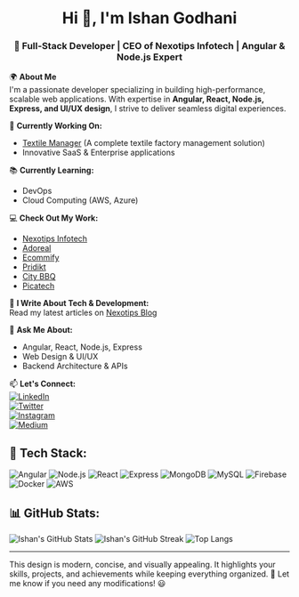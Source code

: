 <h1 align="center">Hi 👋, I'm Ishan Godhani</h1>
<h3 align="center">🚀 Full-Stack Developer | CEO of Nexotips Infotech | Angular & Node.js Expert</h3>

🌍 **About Me**  
I'm a passionate developer specializing in building high-performance, scalable web applications. With expertise in **Angular, React, Node.js, Express, and UI/UX design**, I strive to deliver seamless digital experiences.

🔭 **Currently Working On:**  
- [Textile Manager](https://textilemanage.com) (A complete textile factory management solution)  
- Innovative SaaS & Enterprise applications

📚 **Currently Learning:**  
- DevOps  
- Cloud Computing (AWS, Azure)  

💻 **Check Out My Work:**  
- [Nexotips Infotech](https://nexotips.com)  
- [Adoreal](https://www.adoreal.com/en)  
- [Ecommify](https://ecommify.io)  
- [Pridikt](https://pridikt.com)  
- [City BBQ](https://www.citybbq.com/order)  
- [Picatech](https://picatech.com.au/)  

📝 **I Write About Tech & Development:**  
Read my latest articles on [Nexotips Blog](https://blog.nexotips.com/)

💬 **Ask Me About:**  
- Angular, React, Node.js, Express  
- Web Design & UI/UX  
- Backend Architecture & APIs  

📫 **Let's Connect:**  
[![LinkedIn](https://img.shields.io/badge/LinkedIn-0077B5?style=for-the-badge&logo=linkedin&logoColor=white)](https://linkedin.com/in/ishan-godhani-web-development-design-specialist)  
[![Twitter](https://img.shields.io/badge/Twitter-1DA1F2?style=for-the-badge&logo=twitter&logoColor=white)](https://twitter.com/ishangodhani)  
[![Instagram](https://img.shields.io/badge/Instagram-E4405F?style=for-the-badge&logo=instagram&logoColor=white)](https://instagram.com/ishan_godhani_)  
[![Medium](https://img.shields.io/badge/Medium-000000?style=for-the-badge&logo=medium&logoColor=white)](https://medium.com/ishangodhani)  

## 🚀 Tech Stack:
![Angular](https://img.shields.io/badge/Angular-DD0031?style=for-the-badge&logo=angular&logoColor=white)
![Node.js](https://img.shields.io/badge/Node.js-43853D?style=for-the-badge&logo=node.js&logoColor=white)
![React](https://img.shields.io/badge/React-61DAFB?style=for-the-badge&logo=react&logoColor=black)
![Express](https://img.shields.io/badge/Express.js-000000?style=for-the-badge&logo=express&logoColor=white)
![MongoDB](https://img.shields.io/badge/MongoDB-4EA94B?style=for-the-badge&logo=mongodb&logoColor=white)
![MySQL](https://img.shields.io/badge/MySQL-4479A1?style=for-the-badge&logo=mysql&logoColor=white)
![Firebase](https://img.shields.io/badge/Firebase-FFCA28?style=for-the-badge&logo=firebase&logoColor=black)
![Docker](https://img.shields.io/badge/Docker-2496ED?style=for-the-badge&logo=docker&logoColor=white)
![AWS](https://img.shields.io/badge/AWS-FF9900?style=for-the-badge&logo=amazonaws&logoColor=white)

## 📊 GitHub Stats:
![Ishan's GitHub Stats](https://github-readme-stats.vercel.app/api?username=ishangodhani&show_icons=true&theme=radical)
![Ishan's GitHub Streak](https://github-readme-streak-stats.herokuapp.com/?user=ishangodhani&theme=radical)
![Top Langs](https://github-readme-stats.vercel.app/api/top-langs/?username=ishangodhani&layout=compact&theme=radical)

---

This design is modern, concise, and visually appealing. It highlights your skills, projects, and achievements while keeping everything organized. 🚀 Let me know if you need any modifications! 😃

